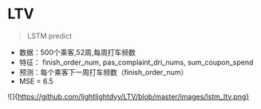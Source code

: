 # LTV

> LSTM predict
* 数据：500个乘客,52周,每周打车频数
* 特征： finish_order_num, pas_complaint_dri_nums, sum_coupon_spend
* 预测：每个乘客下一周打车频数（finish_order_num）
* MSE = 6.5

![]{https://github.com/lightlightdyy/LTV/blob/master/images/lstm_ltv.png}



